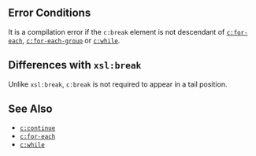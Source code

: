 ## Error Conditions

It is a compilation error if the `c:break` element is not descendant of [`c:for-each`](for-each.html), [`c:for-each-group`](for-each-group.html) or [`c:while`](while.html).

## Differences with `xsl:break`

Unlike `xsl:break`, `c:break` is not required to appear in a tail position.

## See Also

- [`c:continue`](continue.html)
- [`c:for-each`](for-each.html)
- [`c:while`](while.html)
